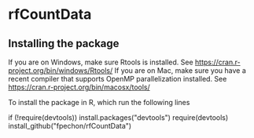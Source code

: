 # rfCountData

## Installing the package
If you are on Windows, make sure Rtools is installed. See https://cran.r-project.org/bin/windows/Rtools/
If you are on Mac, make sure you have a recent compiler that supports OpenMP parallelization installed. See https://cran.r-project.org/bin/macosx/tools/



To install the package in R, which run the following lines

if (!require(devtools)) install.packages("devtools")
require(devtools)
install_github("fpechon/rfCountData")


